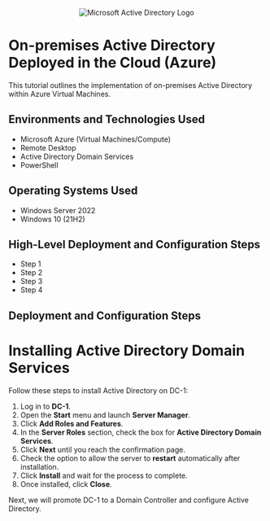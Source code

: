 
<p align="center">
<img src="https://i.imgur.com/pU5A58S.png" alt="Microsoft Active Directory Logo"/>
</p>

<h1>On-premises Active Directory Deployed in the Cloud (Azure)</h1>
This tutorial outlines the implementation of on-premises Active Directory within Azure Virtual Machines.<br />




<h2>Environments and Technologies Used</h2>

- Microsoft Azure (Virtual Machines/Compute)
- Remote Desktop
- Active Directory Domain Services
- PowerShell

<h2>Operating Systems Used </h2>

- Windows Server 2022
- Windows 10 (21H2)

<h2>High-Level Deployment and Configuration Steps</h2>

- Step 1
- Step 2
- Step 3
- Step 4

<h2>Deployment and Configuration Steps</h2>
<h1>Installing Active Directory Domain Services</h1>
        <p>Follow these steps to install Active Directory on DC-1:</p>
        <ol>
            <li>Log in to <strong>DC-1</strong>.</li>
            <li>Open the <strong>Start</strong> menu and launch <strong>Server Manager</strong>.</li>
            <li>Click <strong>Add Roles and Features</strong>.</li>
            <li>In the <strong>Server Roles</strong> section, check the box for <strong>Active Directory Domain Services</strong>.</li>
            <li>Click <strong>Next</strong> until you reach the confirmation page.</li>
            <li>Check the option to allow the server to <strong>restart</strong> automatically after installation.</li>
            <li>Click <strong>Install</strong> and wait for the process to complete.</li>
            <li>Once installed, click <strong>Close</strong>.</li>
        </ol>
        <p>Next, we will promote DC-1 to a Domain Controller and configure Active Directory.</p>


















        
<br />
